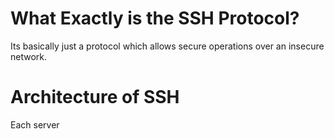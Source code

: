 # What Exactly is the SSH Protocol?
Its basically just a protocol which allows secure operations over an insecure network.
# Architecture of SSH
Each server 